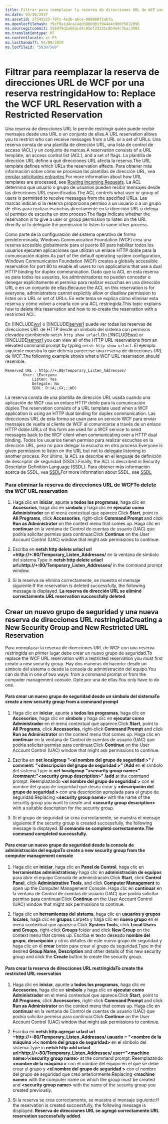 ```yaml
---
title: Filtrar para reemplazar la reserva de direcciones URL de WCF por una reserva restringida
ms.date: 03/30/2017
ms.assetid: 2754d223-79fc-4e2b-a6ce-989889f2abfa
ms.openlocfilehash: f9cfda1d4ca14dd380dd01f944d4c900f9832096
ms.sourcegitcommit: 558d78d2a68acd4c95ef23231c8b4e4c7bac3902
ms.translationtype: MT
ms.contentlocale: es-ES
ms.lasthandoff: 04/09/2019
ms.locfileid: "59307566"
---
```

# <a name="how-to-replace-the-wcf-url-reservation-with-a-restricted-reservation"></a><span data-ttu-id="1b817-102">Filtrar para reemplazar la reserva de direcciones URL de WCF por una reserva restringida</span><span class="sxs-lookup"><span data-stu-id="1b817-102">How to: Replace the WCF URL Reservation with a Restricted Reservation</span></span>
<span data-ttu-id="1b817-103">Una reserva de direcciones URL le permite restringir quién puede recibir mensajes desde una URL o un conjunto de ellas.</span><span class="sxs-lookup"><span data-stu-id="1b817-103">A URL reservation allows you to restrict who can receive messages from a URL or a set of URLs.</span></span> <span data-ttu-id="1b817-104">Una reserva consta de una plantilla de dirección URL, una lista de control de acceso (ACL) y un conjunto de marcas.</span><span class="sxs-lookup"><span data-stu-id="1b817-104">A reservation consists of a URL template, an access control list (ACL), and a set of flags.</span></span> <span data-ttu-id="1b817-105">La plantilla de dirección URL define a qué direcciones URL afecta la reserva.</span><span class="sxs-lookup"><span data-stu-id="1b817-105">The URL template defines which URLs the reservation affects.</span></span> <span data-ttu-id="1b817-106">Para obtener más información sobre cómo se procesan las plantillas de dirección URL, vea [enrutar solicitudes entrantes](https://go.microsoft.com/fwlink/?LinkId=136764).</span><span class="sxs-lookup"><span data-stu-id="1b817-106">For more information about how URL templates are processed, see [Routing Incoming Requests](https://go.microsoft.com/fwlink/?LinkId=136764).</span></span> <span data-ttu-id="1b817-107">La ACL determina qué usuario o grupo de usuarios pueden recibir mensajes desde las direcciones URL especificadas.</span><span class="sxs-lookup"><span data-stu-id="1b817-107">The ACL controls what user or group of users is permitted to receive messages from the specified URLs.</span></span> <span data-ttu-id="1b817-108">Las marcas indican si la reserva proporciona permiso a un usuario o a un grupo de ellos para realizar escuchas directamente en la dirección URL o delega el permiso de escucha en otro proceso.</span><span class="sxs-lookup"><span data-stu-id="1b817-108">The flags indicate whether the reservation is to give a user or group permission to listen on the URL directly or to delegate the permission to listen to some other process.</span></span>  
  
 <span data-ttu-id="1b817-109">Como parte de la configuración del sistema operativo de forma predeterminada, Windows Communication Foundation (WCF) crea una reserva accesible globalmente para el puerto 80 para habilitar todos los usuarios ejecuten aplicaciones que utilizan un enlace HTTP doble para la comunicación dúplex.</span><span class="sxs-lookup"><span data-stu-id="1b817-109">As part of the default operating system configuration, Windows Communication Foundation (WCF) creates a globally accessible reservation for port 80 to enable all users to run applications that use a dual HTTP binding for duplex communication.</span></span> <span data-ttu-id="1b817-110">Dado que la ACL en esta reserva es para todos los usuarios, los administradores no pueden conceder o denegar explícitamente el permiso para realizar escuchas en una dirección URL o en un conjunto de ellas.</span><span class="sxs-lookup"><span data-stu-id="1b817-110">Because the ACL on this reservation is for everyone, administrators cannot explicitly allow or disallow permission to listen on a URL or set of URLs.</span></span> <span data-ttu-id="1b817-111">En este tema se explica cómo eliminar esta reserva y cómo volver a crearla con una ACL restringida.</span><span class="sxs-lookup"><span data-stu-id="1b817-111">This topic explains how to delete this reservation and how to re-create the reservation with a restricted ACL.</span></span>  
  
 <span data-ttu-id="1b817-112">En [!INCLUDE[wv](../../../../includes/wv-md.md)] o [!INCLUDE[lserver](../../../../includes/lserver-md.md)] puede ver todas las reservas de direcciones URL de HTTP desde un símbolo del sistema con permisos elevados escribiendo `netsh http show urlacl`.</span><span class="sxs-lookup"><span data-stu-id="1b817-112">On [!INCLUDE[wv](../../../../includes/wv-md.md)] or [!INCLUDE[lserver](../../../../includes/lserver-md.md)] you can view all of the HTTP URL reservations from an elevated command prompt by typing `netsh http show urlacl`.</span></span>  <span data-ttu-id="1b817-113">El ejemplo siguiente muestra lo que debería parecerse una reserva de direcciones URL de WCF.</span><span class="sxs-lookup"><span data-stu-id="1b817-113">The following example shows what a WCF URL reservation should resemble.</span></span>  
  
```  
Reserved URL : http://+:80/Temporary_Listen_Addresses/  
        User: \Everyone  
            Listen: Yes  
            Delegate: No  
            SDDL: D:(A;;GX;;;WD)  
```  
  
 <span data-ttu-id="1b817-114">La reserva consta de una plantilla de dirección URL usada cuando una aplicación de WCF usa un enlace HTTP doble para la comunicación dúplex.</span><span class="sxs-lookup"><span data-stu-id="1b817-114">The reservation consists of a URL template used when a WCF application is using an HTTP dual binding for duplex communication.</span></span> <span data-ttu-id="1b817-115">Las direcciones URL de esta forma se usan para un servicio WCF para enviar mensajes de vuelta al cliente de WCF al comunicarse a través de un enlace HTTP doble.</span><span class="sxs-lookup"><span data-stu-id="1b817-115">URLs of this form are used for a WCF service to send messages back to the WCF client when communicating over a HTTP dual binding.</span></span> <span data-ttu-id="1b817-116">Todos los usuarios tienen permiso para realizar escuchas en la dirección URL, pero no para delegar la escucha en otro proceso.</span><span class="sxs-lookup"><span data-stu-id="1b817-116">Everyone is given permission to listen on the URL but not to delegate listening to another process.</span></span> <span data-ttu-id="1b817-117">Por último, la ACL se describe en el lenguaje de definición de descriptor de seguridad (SSDL).</span><span class="sxs-lookup"><span data-stu-id="1b817-117">Finally, the ACL is described in Security Descriptor Definition Language (SSDL).</span></span> <span data-ttu-id="1b817-118">Para obtener más información acerca de SSDL, vea [SSDL](https://go.microsoft.com/fwlink/?LinkId=136789)</span><span class="sxs-lookup"><span data-stu-id="1b817-118">For more information about SSDL, see [SSDL](https://go.microsoft.com/fwlink/?LinkId=136789)</span></span>  
  
### <a name="to-delete-the-wcf-url-reservation"></a><span data-ttu-id="1b817-119">Para eliminar la reserva de direcciones URL de WCF</span><span class="sxs-lookup"><span data-stu-id="1b817-119">To delete the WCF URL reservation</span></span>  
  
1. <span data-ttu-id="1b817-120">Haga clic en **iniciar**, apunte a **todos los programas**, haga clic en **Accesorios**, haga clic en **símbolo** y haga clic en **ejecutar como Administrador** en el menú contextual que aparece.</span><span class="sxs-lookup"><span data-stu-id="1b817-120">Click **Start**, point to **All Programs**, click **Accessories**, right-click **Command Prompt** and click **Run as Administrator** on the context menu that comes up.</span></span> <span data-ttu-id="1b817-121">Haga clic en **continuar** en la ventana de Control de cuentas de usuario (UAC) que podría solicitar permiso para continuar.</span><span class="sxs-lookup"><span data-stu-id="1b817-121">Click **Continue** on the User Account Control (UAC) window that might ask permissions to continue.</span></span>  
  
2. <span data-ttu-id="1b817-122">Escriba en **netsh http delete urlacl url =http://+:80/Temporary_Listen_Addresses/**  en la ventana de símbolo del sistema.</span><span class="sxs-lookup"><span data-stu-id="1b817-122">Type in **netsh http delete urlacl url=http://+:80/Temporary_Listen_Addresses/** in the command prompt window.</span></span>  
  
3. <span data-ttu-id="1b817-123">Si la reserva se elimina correctamente, se muestra el mensaje siguiente:</span><span class="sxs-lookup"><span data-stu-id="1b817-123">If the reservation is deleted successfully, the following message is displayed.</span></span> **<span data-ttu-id="1b817-124">La reserva de dirección URL se eliminó correctamente.</span><span class="sxs-lookup"><span data-stu-id="1b817-124">URL reservation successfully deleted</span></span>**  
  
## <a name="creating-a-new-security-group-and-new-restricted-url-reservation"></a><span data-ttu-id="1b817-125">Crear un nuevo grupo de seguridad y una nueva reserva de direcciones URL restringida</span><span class="sxs-lookup"><span data-stu-id="1b817-125">Creating a New Security Group and New Restricted URL Reservation</span></span>  
 <span data-ttu-id="1b817-126">Para reemplazar la reserva de direcciones URL de WCF con una reserva restringida en primer lugar debe crear un nuevo grupo de seguridad.</span><span class="sxs-lookup"><span data-stu-id="1b817-126">To replace the WCF URL reservation with a restricted reservation you must first create a new security group.</span></span> <span data-ttu-id="1b817-127">Hay dos maneras de hacerlo: desde un símbolo del sistema o desde la consola de administración del equipo.</span><span class="sxs-lookup"><span data-stu-id="1b817-127">You can do this in one of two ways: from a command prompt or from the computer management console.</span></span> <span data-ttu-id="1b817-128">Opte por una de ellas.</span><span class="sxs-lookup"><span data-stu-id="1b817-128">You only have to do one.</span></span>  
  
#### <a name="to-create-a-new-security-group-from-a-command-prompt"></a><span data-ttu-id="1b817-129">Para crear un nuevo grupo de seguridad desde un símbolo del sistema</span><span class="sxs-lookup"><span data-stu-id="1b817-129">To create a new security group from a command prompt</span></span>  
  
1. <span data-ttu-id="1b817-130">Haga clic en **iniciar**, apunte a **todos los programas**, haga clic en **Accesorios**, haga clic en **símbolo** y haga clic en **ejecutar como Administrador** en el menú contextual que aparece.</span><span class="sxs-lookup"><span data-stu-id="1b817-130">Click **Start**, point to **All Programs**, click **Accessories**, right-click **Command Prompt** and click **Run as Administrator** on the context menu that comes up.</span></span> <span data-ttu-id="1b817-131">Haga clic en **continuar** en la ventana de Control de cuentas de usuario (UAC) que podría solicitar permiso para continuar.</span><span class="sxs-lookup"><span data-stu-id="1b817-131">Click **Continue** on the User Account Control (UAC) window that might ask permissions to continue.</span></span>  
  
2. <span data-ttu-id="1b817-132">Escriba en **net localgroup "\<el nombre del grupo de seguridad >" / comment: "\<descripción del grupo de seguridad >" /Add** en el símbolo del sistema.</span><span class="sxs-lookup"><span data-stu-id="1b817-132">Type in **net localgroup "\<security group name>" /comment:"\<security group description>" /add** at the command prompt.</span></span> <span data-ttu-id="1b817-133">Reemplazando  **\<el nombre del grupo de seguridad >** con el nombre del grupo de seguridad que desea crear y  **\<descripción del grupo de seguridad >** con una descripción apropiada para el grupo de seguridad.</span><span class="sxs-lookup"><span data-stu-id="1b817-133">Replacing **\<security group name>** with the name of the security group you want to create and **\<security group description>** with a suitable description for the security group.</span></span>  
  
3. <span data-ttu-id="1b817-134">Si el grupo de seguridad se crea correctamente, se muestra el mensaje siguiente:</span><span class="sxs-lookup"><span data-stu-id="1b817-134">If the security group is created successfully, the following message is displayed.</span></span> **<span data-ttu-id="1b817-135">El comando se completó correctamente.</span><span class="sxs-lookup"><span data-stu-id="1b817-135">The command completed successfully.</span></span>**  
  
#### <a name="to-create-a-new-security-group-from-the-computer-management-console"></a><span data-ttu-id="1b817-136">Para crear un nuevo grupo de seguridad desde la consola de administración del equipo</span><span class="sxs-lookup"><span data-stu-id="1b817-136">To create a new security group from the computer management console</span></span>  
  
1. <span data-ttu-id="1b817-137">Haga clic en **iniciar**, haga clic en **Panel de Control**, haga clic en **herramientas administrativas**y haga clic en **administración de equipos** para abrir el equipo Consola de administración.</span><span class="sxs-lookup"><span data-stu-id="1b817-137">Click **Start**, click **Control Panel**, click **Administrative Tools**, and click **Computer Management** to open up the Computer Management Console.</span></span> <span data-ttu-id="1b817-138">Haga clic en **continuar** en la ventana de Control de cuentas de usuario (UAC) que podría solicitar permiso para continuar.</span><span class="sxs-lookup"><span data-stu-id="1b817-138">Click **Continue** on the User Account Control (UAC) window that might ask permissions to continue.</span></span>  
  
2. <span data-ttu-id="1b817-139">Haga clic en **herramientas del sistema**, haga clic en **usuarios y grupos locales**, haga clic en **grupos** carpeta y haga clic en **nuevo grupo** en el menú contextual que aparezca.</span><span class="sxs-lookup"><span data-stu-id="1b817-139">Click **System Tools**, click **Local Users and Groups**, right-click **Groups** folder and click **New Group** on the context menu that comes up.</span></span> <span data-ttu-id="1b817-140">Escriba el texto deseado **nombre del grupo**, **descripción** y otros detalles de este nuevo grupo de seguridad y haga clic en el **crear** botón para crear el grupo de seguridad.</span><span class="sxs-lookup"><span data-stu-id="1b817-140">Type in the desired **Group Name**, **Description** and other details of this new security group and click the **Create** button to create the security group.</span></span>  
  
#### <a name="to-create-the-restricted-url-reservation"></a><span data-ttu-id="1b817-141">Para crear la reserva de direcciones URL restringida</span><span class="sxs-lookup"><span data-stu-id="1b817-141">To create the restricted URL reservation</span></span>  
  
1. <span data-ttu-id="1b817-142">Haga clic en **iniciar**, apunte a **todos los programas**, haga clic en **Accesorios**, haga clic en **símbolo** y haga clic en **ejecutar como Administrador** en el menú contextual que aparece.</span><span class="sxs-lookup"><span data-stu-id="1b817-142">Click **Start**, point to **All Programs**, click **Accessories**, right-click **Command Prompt** and click **Run as Administrator** on the context menu that comes up.</span></span> <span data-ttu-id="1b817-143">Haga clic en **continuar** en la ventana de Control de cuentas de usuario (UAC) que podría solicitar permiso para continuar.</span><span class="sxs-lookup"><span data-stu-id="1b817-143">Click **Continue** on the User Account Control (UAC) window that might ask permissions to continue.</span></span>  
  
2. <span data-ttu-id="1b817-144">Escriba en **netsh http agregar urlacl url =http://+:80/Temporary_Listen_Addresses/ usuario = "\<nombre de la máquina >\\< nombre del grupo de seguridad\>**  en el símbolo del sistema.</span><span class="sxs-lookup"><span data-stu-id="1b817-144">Type in **netsh http add urlacl url=http://+:80/Temporary_Listen_Addresses/ user="\<machine name>\\<security group name\>** at the command prompt.</span></span> <span data-ttu-id="1b817-145">Reemplazando  **\<nombre de la máquina >** con el nombre del equipo en el que se debe crear el grupo y  **\<el nombre del grupo de seguridad >** con el nombre del grupo de seguridad que creó anteriormente.</span><span class="sxs-lookup"><span data-stu-id="1b817-145">Replacing **\<machine name>** with the computer name on which the group must be created and **\<security group name>** with the name of the security group you created previously.</span></span>  
  
3. <span data-ttu-id="1b817-146">Si la reserva se crea correctamente, se muestra el mensaje siguiente:</span><span class="sxs-lookup"><span data-stu-id="1b817-146">If the reservation is created successfully, the following message is displayed.</span></span> <span data-ttu-id="1b817-147">**Reserva de direcciones URL se agregó correctamente**.</span><span class="sxs-lookup"><span data-stu-id="1b817-147">**URL reservation successfully added**.</span></span>
